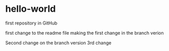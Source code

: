 # hello-world
first repository in GitHub

first change to the readme file
making the first change in the branch verion

Second change on the branch version
3rd change
